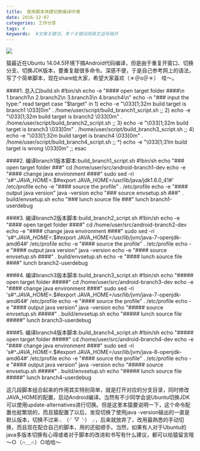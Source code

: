 ```yaml
---  
title:　使用脚本快捷切换编译环境
date: 2016-12-07 
categories: 工作分享
tags: #
keywords:  #文章关键词，多个关键词用英文逗号隔开
---
```


![](http://upload-images.jianshu.io/upload_images/1489253-70f9233a9fd46a21.jpg?imageMogr2/auto-orient/strip%7CimageView2/2/w/1240)


猿最近在Ubuntu 14.04.5环境下搞Android代码编译，但是由于重复开窗口、切换分支、切换JDK版本，要重复敲很多命令。深感不便，于是自己参考网上的语法，写了个简单脚本，现在share给大家，希望大家喜欢（＊＠ο＠＊）　哇～。

####1. 总入口build.sh
    #!bin/sh
    echo -e "#### open target folder ####\n 1.branch1\n 2.branch2\n 3.branch3\n 4.branch4\n"
    echo -n  "### input the type:"
    read target
    case "$target" in
        1)
        	echo -e "\033[1;32m build target is branch1 \033[0m"
            . /home/user/script/build_branch1_script.sh
    	;;
        2)
        	echo -e "\033[1;32m build target is branch2 \033[0m"
            . /home/user/script/build_branch2_script.sh
        	;;
        3)
        	echo -e "\033[1;32m build target is branch3 \033[0m"
        	. /home/user/script/build_branch3_script.sh
        	;;
        4)
        	echo -e "\033[1;32m build target is branch4 \033[0m"
        	. /home/user/script/build_branch4_script.sh
        	;;
        *)
        	echo -e "\033[1;31m build target is wrong \033[0m"
        	;;
    esac

####2. 编译branch1版本脚本:build_branch1_script.sh
    #!bin/sh
    echo "### open target folder ###"
    cd /home/user/src/android-branch1-dev
    echo -e "#### change java environment ####"
    sudo sed -ri 's#^.*JAVA_HOME=.*$#export JAVA_HOME=/usr/lib/java/jdk1.6.0_41#' /etc/profile
    echo -e "#### source the profile"
    . /etc/profile
    echo -e "#### output java version"
    java -version
    echo "### source envsetup.sh ###"
    . build/envsetup.sh
    echo "### lunch source file ###"
    lunch branch1-userdebug
   
####3. 编译branch2版本脚本:build_branch2_script.sh
    #!bin/sh
    echo -e "#### open target folder ####"
    cd /home/user/src/android-branch2-dev
    echo -e "#### change java environment ####"
    sudo sed -ri 's#^.*JAVA_HOME=.*$#export JAVA_HOME=/usr/lib/jvm/java-7-openjdk-amd64#' /etc/profile
    echo -e "#### source the profile"
    . /etc/profile
    echo -e "#### output java version"
    java -version
    echo -e "#### source envsetup.sh ####"
    . build/envsetup.sh
    echo -e "#### lunch source file ####"
    lunch branch2-userdebug


####4. 编译branch3版本脚本:build_branch3_script.sh
    #!bin/sh
    echo "##### open target folder #####"
    cd /home/user/src/android-branch3-dev
    echo -e "#### change java environment ####"
    sudo sed -ri 's#^.*JAVA_HOME=.*$#export JAVA_HOME=/usr/lib/jvm/java-7-openjdk-amd64#' /etc/profile
    echo -e "#### source the profile"
    . /etc/profile
    echo -e "#### output java version"
    java -version
    echo "##### source envsetup.sh #####"
    . build/envsetup.sh
    echo "##### lunch source file #####"
    lunch branch3-userdebug
    
####5. 编译branch4版本脚本:build_branch4_script.sh
    #!bin/sh
    echo "##### open target folder #####"
    cd /home/user/src/android-branch4-dev
    echo -e "#### change java environment ####"
    sudo sed -ri 's#^.*JAVA_HOME=.*$#export JAVA_HOME=/usr/lib/jvm/java-8-openjdk-amd64#' /etc/profile
    echo -e "#### source the profile"
    . /etc/profile
    echo -e "#### output java version"
    java -version
    echo "##### source envsetup.sh #####"
    . build/envsetup.sh
    echo "##### lunch source file #####"
    lunch branch4-userdebug

这几段脚本组合起来的作用其实特别简单，就是打开对应的分支目录，同时修改JAVA_HOME的配置，启动Android编译。当然有不少同学会说Ubuntu切换JDK可以使用update-alternatives进行切换。但是这里本猿要说明一下，这个命令配置也挺繁琐的，而且猿配置了以后，发现切换了使用java -version输出的一直是默认版本，切换不过来╮（╯▽╰）╭，后来就放弃了，改用最熟悉的手动切换，而且现在配合自己的脚本，用的还挺顺手。当然，如果有人对于Ubuntu的java多版本切换有心得或者对于脚本的改进和书写有什么建议，都可以给猿留言哦～Ｏ（∩＿∩）Ｏ哈哈～
